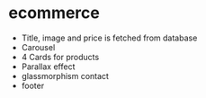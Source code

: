 # ecommerce

- Title, image and price is fetched from database
- Carousel
- 4 Cards for products
- Parallax effect
- glassmorphism contact
- footer
